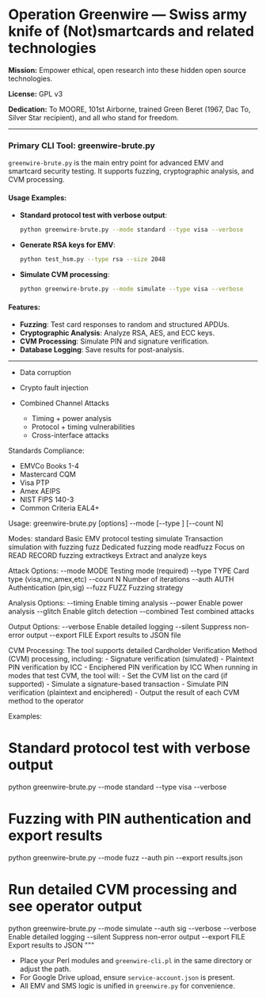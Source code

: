 # Operation Greenwire — Swiss army knife of (Not)smartcards and related technologies

**Mission:** Empower ethical, open research into these hidden open source technologies.

**License:** GPL v3

**Dedication:** To MOORE, 101st Airborne, trained Green Beret (1967, Dac To, Silver Star recipient), and all who stand for freedom.

---

### Primary CLI Tool: greenwire-brute.py

`greenwire-brute.py` is the main entry point for advanced EMV and smartcard security testing. It supports fuzzing, cryptographic analysis, and CVM processing.

#### Usage Examples:
- **Standard protocol test with verbose output**:
  ```sh
  python greenwire-brute.py --mode standard --type visa --verbose
  ```
- **Generate RSA keys for EMV**:
  ```sh
  python test_hsm.py --type rsa --size 2048
  ```
- **Simulate CVM processing**:
  ```sh
  python greenwire-brute.py --mode simulate --type visa --verbose
  ```

#### Features:
- **Fuzzing**: Test card responses to random and structured APDUs.
- **Cryptographic Analysis**: Analyze RSA, AES, and ECC keys.
- **CVM Processing**: Simulate PIN and signature verification.
- **Database Logging**: Save results for post-analysis.

---
  - Data corruption
  - Crypto fault injection
  
- Combined Channel Attacks
  - Timing + power analysis
  - Protocol + timing vulnerabilities
  - Cross-interface attacks

Standards Compliance:
- EMVCo Books 1-4
- Mastercard CQM
- Visa PTP 
- Amex AEIPS
- NIST FIPS 140-3
- Common Criteria EAL4+

Usage:
  greenwire-brute.py [options] --mode <mode> [--type <type>] [--count N]

Modes:
  standard     Basic EMV protocol testing
  simulate     Transaction simulation with fuzzing
  fuzz         Dedicated fuzzing mode
  readfuzz     Focus on READ RECORD fuzzing
  extractkeys  Extract and analyze keys

Attack Options:
  --mode MODE           Testing mode (required)
  --type TYPE           Card type (visa,mc,amex,etc)
  --count N             Number of iterations
  --auth AUTH           Authentication (pin,sig)
  --fuzz FUZZ           Fuzzing strategy

Analysis Options:
  --timing              Enable timing analysis
  --power               Enable power analysis
  --glitch              Enable glitch detection
  --combined            Test combined attacks

Output Options:
  --verbose             Enable detailed logging
  --silent              Suppress non-error output
  --export FILE         Export results to JSON file

CVM Processing:
  The tool supports detailed Cardholder Verification Method (CVM) processing, including:
    - Signature verification (simulated)
    - Plaintext PIN verification by ICC
    - Enciphered PIN verification by ICC
  When running in modes that test CVM, the tool will:
    - Set the CVM list on the card (if supported)
    - Simulate a signature-based transaction
    - Simulate PIN verification (plaintext and enciphered)
    - Output the result of each CVM method to the operator

Examples:
  # Standard protocol test with verbose output
  python greenwire-brute.py --mode standard --type visa --verbose

  # Fuzzing with PIN authentication and export results
  python greenwire-brute.py --mode fuzz --auth pin --export results.json

  # Run detailed CVM processing and see operator output
  python greenwire-brute.py --mode simulate --auth sig --verbose
  --verbose            Enable detailed logging
  --silent             Suppress non-error output
  --export FILE        Export results to JSON
"""
- Place your Perl modules and `greenwire-cli.pl` in the same directory or adjust the path.
- For Google Drive upload, ensure `service-account.json` is present.
- All EMV and SMS logic is unified in `greenwire.py` for convenience.
